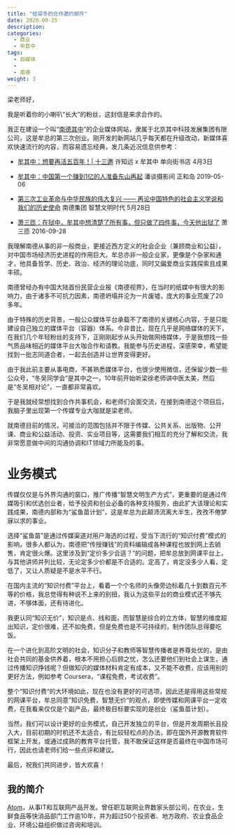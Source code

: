 ```yaml
---
title: "给梁冬的合作邀约邮件"
date: 2020-09-25
description:
categories:
  - 商业
  - 牟其中
tags:
  - 自媒体
  - 
  - 南德
weight: 3
---
```



梁老师好，

我是听着你的小喇叭“长大”的粉丝，这封信是来求合作的。

我正在建设一个叫“[南德其中](https://qizhong.land/ )”的企业媒体网站，隶属于北京其中科技发展集团有限公司，这是牟总的第三次创业。刚开发的新网站几乎每天都在升级改动，新媒体喜欢快速流行的内容，而容易遗忘经典，发几条近况信息供参考：

- [牟其中：想要再活五百年！| 十三邀](https://mp.weixin.qq.com/s/7pcxL3dP9CUDuJ9wUhlXYQ)
许知远 x 牟其中 单向街书店 4月3日

- [牟其中：中国第一个赚到1亿的人准备东山再起](https://mp.weixin.qq.com/s/fVrC3bd_fqwg4VWLaQaXfw)
潘谈摄影间 正和岛 2019-05-06

- [第三次工业革命与中华民族的伟大复兴 —— 再论中国特色的社会主义学说和我们的历史使命](https://mp.weixin.qq.com/s/Me0JyyYyQI-DmCxyf7zo1g)
南德集团 智慧文明时代 5月28日

- [萧三匝：在狱中，牟其中想清楚了所有事，但只做了四件事，今天他出狱了](https://mp.weixin.qq.com/s/FY7dHSNDWxBU9hh86ggElw)
萧三匝 2016-09-28

我理解南德从事的非一般商业，更接近西方定义的社会企业（兼顾商业和公益），对中国市场经济历史进程的作用巨大。牟总亦非一般企业家，更像是个杂家和通才，他具备哲学、历史、政治、经济的理论功底，同时又偏爱商业实践探索且成果丰硕。

南德曾经办有中国大陆首份民营企业报《南德视界》，在当时的纸媒中有很大的影响力，由于诸多不可抗力因素，南德坍塌并沦为一片废墟，庞大的事业荒废了20多年。

由于特殊的历史背景，一般公众媒体平台承载不了南德的关键核心内容，于是只能建设自己独立的媒体平台（容器）体系。今非昔比，现在几乎是网络媒体的天下，在我们几个年轻粉丝的支持下，正刚刚起步从头开始做网络媒体，于是我想找一些气质品味相近的媒体平台大咖合作和请教。我能参与历史进程，深感荣幸，希望能找到一批志同道合者，一起去创造并让世界变得更好。

由于我此前主要从事电商，不甚熟悉媒体平台，也很少使用微信，还保留少数一些公众号，“冬吴同学会”是其中之一，10年前开始听梁徐老师讲中医太美，然后是“冬吴相对论”，一直都非常喜欢。

于是我就经常想找到合作共事机会，和老师们会面交流，在接到南德这个项目后，我脑子里出现第一个传媒专业大咖就是梁老师。

就南德目前的情况，可接洽的范围包括并不限于传媒、公共关系、出版物、公开课、商业和公益活动、投资、实业项目等，这需要我们相互的充分了解和交流，我非常愿意做中间的沟通协调和IT领域力所能及的事。


# 业务模式

传媒仅仅是与外界沟通的窗口，推广传播“智慧文明生产方式”，更重要的是通过传媒吸引和优选创业者，给予投资和创业必备的各种支持服务，由此扩大该理论和实践成果，南德内部称为“鲨鱼苗计划”，这是牟总为此颠沛流离大半生，孜孜不倦梦寐以求的事业。

选择“鲨鱼苗”是通过传媒渠道对用户海选的过程，受当下流行的“知识付费”模式的影响，很多人都认为，南德把“传授赚钱”的资料编辑成各种课程也放到网上去销售，肯定很火爆。这里涉及到“定价多少合适？”的问题，把牟总放到网课平台上，与其他讲师并列比较，无论定多少价都是不合适的。定高了，肯定没多少人看，定低了，又让人质疑是不是水平不行。

在国内主流的“知识付费”平台上，看着一个个名师的头像旁边标着几十到数百元不等的价格，我总觉得有种说不上来的别扭，我认为这些平台的商业模式还不够先进，不够体面，还有待进化。

我更认同“知识无价”，知识是点、线和面，而智慧是综合的立方体，智慧的维度超出知识，定价很难，还不如免费，但是免费也是不可持续的，制作团队总得要吃饭。

在一个进化到高阶文明的社会，知识分子和教师等智慧传播者是养尊处优的，是由社会共同的基金供养着，根本不用担心后顾之忧，怎么还要他们到社会上谋生，通过传播知识挣钱呢？但做知识的媒体材料肯定有成本，又不能不收费，应该用别的更好方法，例如参考 Coursera，“课程免费，考试收费”。

整个“知识付费“的大环境如此，现在也没有更好的可选项，因此还是得用这些常规的网课平台，牟总同意”知识免费，智慧无价“的观点，即使传媒和网课平台一定收费，在我看来仅仅是个副产品，最终极目标要实现的是创业（鲨鱼苗计划）。

当然，我们可以设计更好的业务模式，自己开发独立的平台，但是开发周期长且投入大，目前初期的时机还不太适合，有比较轻松点的办法，即在国外开源教育软件框架上开发，或通过成熟的教育平台托管，我不敢保证这样是否最终在中国市场可行，因此也请老师们给一些点评和建议。

最后，祝我们共同进步，皆大欢喜！

## 我的简介

[Atom](https://atomx.cc/about)，从事IT和互联网产品开发。曾任职互联网业界数家头部公司，在农业，生鲜食品等快消品部门工作逾10年，并为超过50个投资者、地方政府、农业食品企业、环境公益组织做过咨询和培训。
